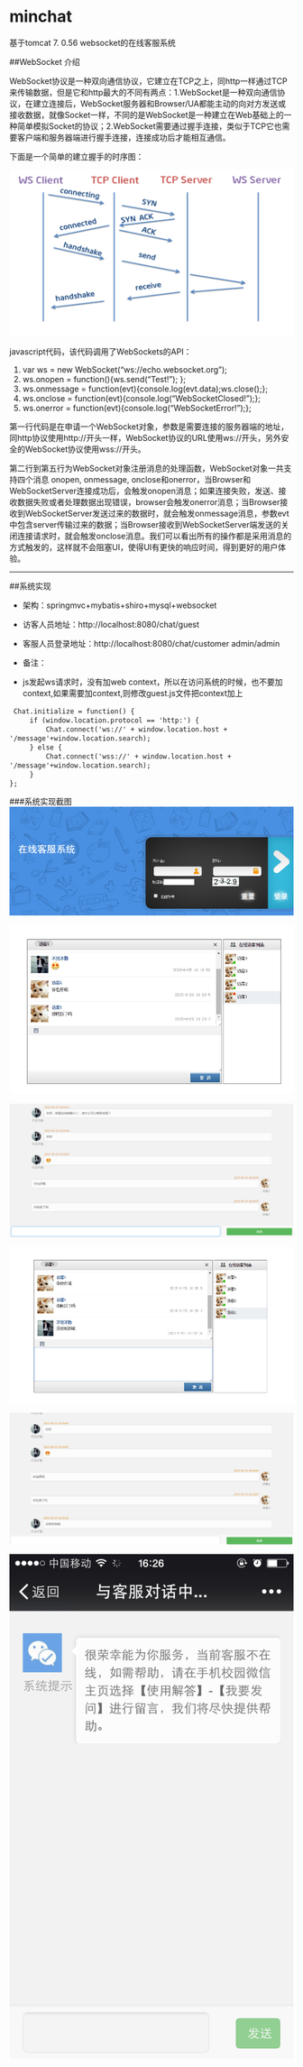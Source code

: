 # minchat
基于tomcat 7. 0.56 websocket的在线客服系统

##WebSocket 介绍

WebSocket协议是一种双向通信协议，它建立在TCP之上，同http一样通过TCP来传输数据，但是它和http最大的不同有两点：1.WebSocket是一种双向通信协议，在建立连接后，WebSocket服务器和Browser/UA都能主动的向对方发送或接收数据，就像Socket一样，不同的是WebSocket是一种建立在Web基础上的一种简单模拟Socket的协议；2.WebSocket需要通过握手连接，类似于TCP它也需要客户端和服务器端进行握手连接，连接成功后才能相互通信。

下面是一个简单的建立握手的时序图：

![image](https://raw.githubusercontent.com/laubrence/static/master/websocket.gif)

javascript代码，该代码调用了WebSockets的API：

1. var ws = new WebSocket(“ws://echo.websocket.org”);
2. ws.onopen = function(){ws.send(“Test!”); };
3. ws.onmessage = function(evt){console.log(evt.data);ws.close();};
4. ws.onclose = function(evt){console.log(“WebSocketClosed!”);};
5. ws.onerror = function(evt){console.log(“WebSocketError!”);};

第一行代码是在申请一个WebSocket对象，参数是需要连接的服务器端的地址，同http协议使用http://开头一样，WebSocket协议的URL使用ws://开头，另外安全的WebSocket协议使用wss://开头。

第二行到第五行为WebSocket对象注册消息的处理函数，WebSocket对象一共支持四个消息 onopen, onmessage, onclose和onerror，当Browser和WebSocketServer连接成功后，会触发onopen消息；如果连接失败，发送、接收数据失败或者处理数据出现错误，browser会触发onerror消息；当Browser接收到WebSocketServer发送过来的数据时，就会触发onmessage消息，参数evt中包含server传输过来的数据；当Browser接收到WebSocketServer端发送的关闭连接请求时，就会触发onclose消息。我们可以看出所有的操作都是采用消息的方式触发的，这样就不会阻塞UI，使得UI有更快的响应时间，得到更好的用户体验。

---------

##系统实现

- 架构：springmvc+mybatis+shiro+mysql+websocket


- 访客人员地址：http://localhost:8080/chat/guest
- 客服人员登录地址：http://localhost:8080/chat/customer   admin/admin

- 备注：
- js发起ws请求时，没有加web context，所以在访问系统的时候，也不要加context,如果需要加context,则修改guest.js文件把context加上
```
 Chat.initialize = function() {
     if (window.location.protocol == 'http:') {
         Chat.connect('ws://' + window.location.host + '/message'+window.location.search);
     } else {
         Chat.connect('wss://' + window.location.host + '/message'+window.location.search);
     }
};
```
###系统实现截图
![image](https://raw.githubusercontent.com/laubrence/static/master/login.jpg)

![image](https://raw.githubusercontent.com/laubrence/static/master/customer2.jpg)

![image](https://raw.githubusercontent.com/laubrence/static/master/customer1.jpg)

![image](https://raw.githubusercontent.com/laubrence/static/master/customer3.jpg)

![image](https://raw.githubusercontent.com/laubrence/static/master/customer4.jpg)

![image](https://raw.githubusercontent.com/laubrence/static/master/nouser.jpg)


